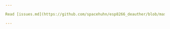 ```yaml
---

Read [issues.md](https://github.com/spacehuhn/esp8266_deauther/blob/master/.github/issues.md) or your issue might be closed and labeled as invalid.

---
```


